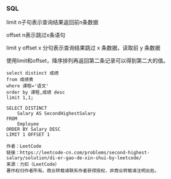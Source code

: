 ### SQL 
limit n子句表示查询结果返回前n条数据

offset n表示跳过x条语句

limit y offset x 分句表示查询结果跳过 x 条数据，读取前 y 条数据

使用limit和offset，降序排列再返回第二条记录可以得到第二大的值。

```
select distinct 成绩  
from 成绩表
where 课程='语文'
order by 课程,成绩 desc
limit 1,1;
```

```
SELECT DISTINCT
    Salary AS SecondHighestSalary
FROM
    Employee
ORDER BY Salary DESC
LIMIT 1 OFFSET 1

作者：LeetCode
链接：https://leetcode-cn.com/problems/second-highest-salary/solution/di-er-gao-de-xin-shui-by-leetcode/
来源：力扣（LeetCode）
著作权归作者所有。商业转载请联系作者获得授权，非商业转载请注明出处。
```
